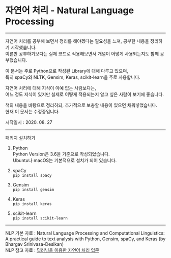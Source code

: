 # 자연어 처리 - Natural Language Processing
---

자연어 처리를 공부해 보면서 정리를 해야겠다는 필요성을 느껴, 공부한 내용을 정리하기 시작했습니다.   
이론만 공부하기보다는 실제 코드로 적용해보면서 개념이 어떻게 사용되는지도 함께 공부했습니다.   

이 문서는 주로 Python으로 작성된 Library에 대해 다루고 있으며,   
특히 spaCy와 NLTK, Gensim, Keras, scikit-learn을 주로 사용합니다.   

자연어 처리에 대해 지식이 아예 없는 사람보다는,   
어느 정도 지식이 있지만 실제로 어떻게 적용되는지 알고 싶은 사람이 보기에 좋습니다.   

책의 내용을 바탕으로 정리하되, 추가적으로 보충할 내용이 있으면 채워넣었습니다.   
현재 이 문서는 수정중입니다.   

시작일시 : 2020. 08. 27   

---

패키지 설치하기

1. Python   
Python Version은 3.6을 기준으로 작성되었습니다.    
Ubuntu나 macOS는 기본적으로 설치가 되어 있습니다.    

1. spaCy   
`pip install spacy`
1. Gensim   
`pip install gensim`
1. Keras   
`pip install keras`
1. scikit-learn   
`pip install scikit-learn`

---

NLP 기본 자료 : Natural Language Processing and Computational Linguistics: A practical guide to text analysis with Python, Gensim, spaCy, and Keras (by Bhargav Srinivasa-Desikan)   
NLP 참고 자료 : [딥러닝을 이용한 자연어 처리 입문](https://wikidocs.net/book/2155)